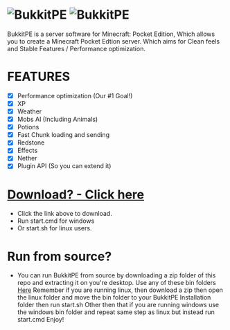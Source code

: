 # ![BukkitPE](https://gyazo.com/b972ad341bceff44a1eb82a75d9db502.png) ![BukkitPE](http://i1279.photobucket.com/albums/y523/textcraft/Jan%202016%20-%204/f73b39b3b74672b3c0ba5a038a930c2a960add0eda39a3ee5e6b4b0d3255bfef95601890afd80709da39a3ee5e6b4b0d3255bfef95601890afd80709bc1f_zpswlyk59ss.png)
BukkitPE is a server software for Minecraft: Pocket Edition, Which allows you to create a Minecraft Pocket Edtion server. Which aims for Clean feels and Stable Features / Performance optimization. 

# FEATURES
- [x] Performance optimization (Our #1 Goal!)
- [x] XP
- [x] Weather
- [x] Mobs AI (Including Animals)
- [x] Potions
- [x] Fast Chunk loading and sending
- [x] Redstone
- [x] Effects
- [x] Nether
- [x] Plugin API (So you can extend it)

# [Download? - Click here](https://github.com/BukkitPE/BukkitPE/releases/download/1.0.0/BukkitPE.zip)
- Click the link above to download.
- Run start.cmd for windows
- Or start.sh for linux users.

# Run from source?
- You can run BukkitPE from source by downloading a zip folder of this repo and extracting it on you're desktop. Use any of these bin folders [Here](https://github.com/BukkitPE/PHP-Bin-Folder) Remember if you are running linux, then download a zip then open the linux folder and move the bin folder to your BukkitPE Installation folder then run start.sh Other then that if you are running windows use the windows bin folder and repeat same step as linux but instead run start.cmd Enjoy!


